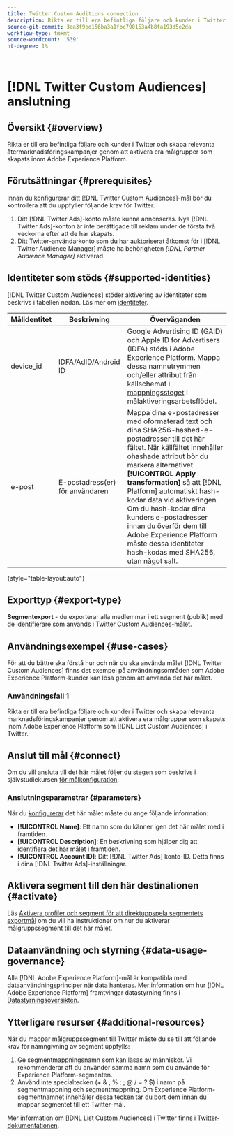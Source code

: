 ```yaml
---
title: Twitter Custom Auditions connection
description: Rikta er till era befintliga följare och kunder i Twitter och skapa relevanta återmarknadsföringskampanjer genom att aktivera era målgrupper som skapats i Adobe Experience Platform
source-git-commit: 3ea3f9ed156ba3a1fbc790153a4b8fa193d5e2da
workflow-type: tm+mt
source-wordcount: '539'
ht-degree: 1%

---
```



# [!DNL Twitter Custom Audiences] anslutning

## Översikt {#overview}

Rikta er till era befintliga följare och kunder i Twitter och skapa relevanta återmarknadsföringskampanjer genom att aktivera era målgrupper som skapats inom Adobe Experience Platform.

## Förutsättningar {#prerequisites}

Innan du konfigurerar ditt [!DNL Twitter Custom Audiences]-mål bör du kontrollera att du uppfyller följande krav för Twitter.

1. Ditt [!DNL Twitter Ads]-konto måste kunna annonseras. Nya [!DNL Twitter Ads]-konton är inte berättigade till reklam under de första två veckorna efter att de har skapats.
2. Ditt Twitter-användarkonto som du har auktoriserat åtkomst för i [!DNL Twitter Audience Manager] måste ha behörigheten *[!DNL Partner Audience Manager]* aktiverad.


## Identiteter som stöds {#supported-identities}

[!DNL Twitter Custom Audiences] stöder aktivering av identiteter som beskrivs i tabellen nedan. Läs mer om [identiteter](https://experienceleague.adobe.com/docs/experience-platform/identity/namespaces.html?lang=en#getting-started).

| Målidentitet | Beskrivning | Överväganden |
|---|---|---|
| device_id | IDFA/AdID/Android ID | Google Advertising ID (GAID) och Apple ID for Advertisers (IDFA) stöds i Adobe Experience Platform. Mappa dessa namnutrymmen och/eller attribut från källschemat i [mappningssteget](/help/destinations/ui/activate-segment-streaming-destinations.md#mapping) i målaktiveringsarbetsflödet. |
| e-post | E-postadress(er) för användaren | Mappa dina e-postadresser med oformaterad text och dina SHA256-hashed-e-postadresser till det här fältet. När källfältet innehåller ohashade attribut bör du markera alternativet **[!UICONTROL Apply transformation]** så att [!DNL Platform] automatiskt hash-kodar data vid aktiveringen. Om du hash-kodar dina kunders e-postadresser innan du överför dem till Adobe Experience Platform måste dessa identiteter hash-kodas med SHA256, utan något salt. |

{style=&quot;table-layout:auto&quot;}

## Exporttyp {#export-type}

**Segmentexport**  - du exporterar alla medlemmar i ett segment (publik) med de identifierare som används i Twitter Custom Audiences-målet.

## Användningsexempel {#use-cases}

För att du bättre ska förstå hur och när du ska använda målet [!DNL Twitter Custom Audiences] finns det exempel på användningsområden som Adobe Experience Platform-kunder kan lösa genom att använda det här målet.

### Användningsfall 1

Rikta er till era befintliga följare och kunder i Twitter och skapa relevanta marknadsföringskampanjer genom att aktivera era målgrupper som skapats inom Adobe Experience Platform som [!DNL List Custom Audiences] i Twitter.

## Anslut till mål {#connect}

Om du vill ansluta till det här målet följer du stegen som beskrivs i självstudiekursen [för målkonfiguration](../../ui/connect-destination.md).

### Anslutningsparametrar {#parameters}

När du [konfigurerar](../../ui/connect-destination.md) det här målet måste du ange följande information:

* **[!UICONTROL Name]**: Ett namn som du känner igen det här målet med i framtiden.
* **[!UICONTROL Description]**: En beskrivning som hjälper dig att identifiera det här målet i framtiden.
* **[!UICONTROL Account ID]**: Ditt  [!DNL Twitter Ads] konto-ID. Detta finns i dina [!DNL Twitter Ads]-inställningar.

## Aktivera segment till den här destinationen {#activate}

Läs [Aktivera profiler och segment för att direktuppspela segmentets exportmål](/help/destinations/ui/activate-segment-streaming-destinations.md) om du vill ha instruktioner om hur du aktiverar målgruppssegment till det här målet.

## Dataanvändning och styrning {#data-usage-governance}

Alla [!DNL Adobe Experience Platform]-mål är kompatibla med dataanvändningsprinciper när data hanteras. Mer information om hur [!DNL Adobe Experience Platform] framtvingar datastyrning finns i [Datastyrningsöversikten](https://experienceleague.adobe.com/docs/experience-platform/data-governance/home.html).

## Ytterligare resurser {#additional-resources}

När du mappar målgruppssegment till Twitter måste du se till att följande krav för namngivning av segment uppfylls:

1. Ge segmentmappningsnamn som kan läsas av människor. Vi rekommenderar att du använder samma namn som du använde för Experience Platform-segmenten.
2. Använd inte specialtecken (+ &amp; , % : ; @ / = ? $) i namn på segmentmappning och segmentmappning. Om Experience Platform-segmentnamnet innehåller dessa tecken tar du bort dem innan du mappar segmentet till ett Twitter-mål.

Mer information om [!DNL List Custom Audiences] i Twitter finns i [Twitter-dokumentationen](https://business.twitter.com/en/help/campaign-setup/campaign-targeting/custom-audiences/lists.html).